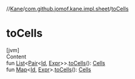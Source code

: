 //[Kane](../index.md)/[com.github.jomof.kane.impl.sheet](index.md)/[toCells](to-cells.md)



# toCells  
[jvm]  
Content  
fun [List](https://kotlinlang.org/api/latest/jvm/stdlib/kotlin.collections/-list/index.html)<[Pair](https://kotlinlang.org/api/latest/jvm/stdlib/kotlin/-pair/index.html)<[Id](../com.github.jomof.kane.impl/index.md#%5Bcom.github.jomof.kane.impl%2FId%2F%2F%2FPointingToDeclaration%2F%5D%2FClasslikes%2F-533753023), [Expr](../com.github.jomof.kane/-expr/index.md)>>.[toCells](to-cells.md)(): [Cells](-cells/index.md)  
fun [Map](https://kotlinlang.org/api/latest/jvm/stdlib/kotlin.collections/-map/index.html)<[Id](../com.github.jomof.kane.impl/index.md#%5Bcom.github.jomof.kane.impl%2FId%2F%2F%2FPointingToDeclaration%2F%5D%2FClasslikes%2F-533753023), [Expr](../com.github.jomof.kane/-expr/index.md)>.[toCells](to-cells.md)(): [Cells](-cells/index.md)  



